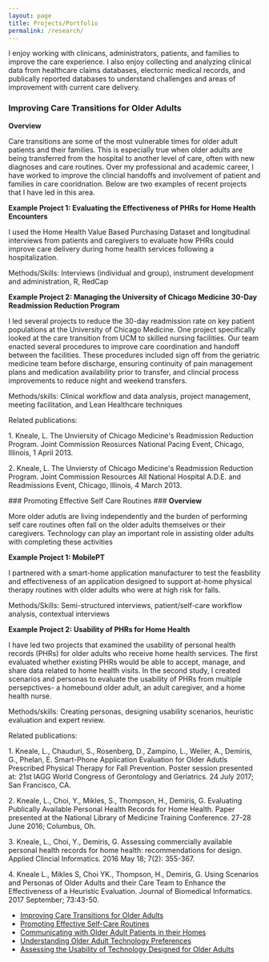 ```yaml
---
layout: page
title: Projects/Portfolio
permalink: /research/
---
```

<p>
I enjoy working with clinicans, administrators, patients, and families to improve the care experience. I also enjoy collecting and analyzing clinical data from healthcare claims databases, electornic medical records, and publically reported databases to understand challenges and areas of improvement with current care delivery.
  </p>
  
  ### Improving Care Transitions for Older Adults ###
  <b>Overview</b>
  <p>
  Care transitions are some of the most vulnerable times for older adult patients and their families. This is especially true when older adults are being transferred from the hospital to another level of care, often with new diagnoses and care routines. Over my professional and academic career, I have worked to improve the clincial handoffs and involvement of patient and families in care cooridnation. Below are two examples of recent projects that I have led in this area.
  </p>
  <b> Example Project 1: Evaluating the Effectiveness	of PHRs for Home Health Encounters </b>
  <p>
  I used the Home Health Value Based Purchasing Dataset and longitudinal interviews from patients and caregivers to evaluate how PHRs could improve care delivery during home health services following a hospitalization. 
  </p>
  <p>
  Methods/Skills: Interviews (individual and group), instrument development and administration, R, RedCap
  </p>

  <b> Example Project 2: Managing the University of Chicago Medicine 30-Day Readmission Reduction Program</b>
<p>
  I led several projects to reduce the 30-day readmission rate on key patient populations at the University of Chicago Medicine. One project specifically looked at the care transition from UCM to skilled nursing facilities. Our team enacted several procedures to improve care coordination and handoff between the facilities. These procedures included sign off from the geriatric medicine team before discharge, ensuring continuity of pain management plans and medication availability prior to transfer, and clincial process improvements to reduce night and weekend transfers. 
  </p>
  <p>
    Methods/skills: Clinical workflow and data analysis, project management, meeting facilitation, and Lean Healthcare techniques
  </p>
  <p>
    Related publications: 
    </P>
    <p>
  1. Kneale, L. The Unviersity of Chicago Medicine's Readmission Reduction Program. Joint Commission Reosurces National Pacing Event, Chicago, Illinois, 1 April 2013.
  </p>
  <p>
  2. Kneale, L. The Unviersty of Chicago Medicine's Readmission Reduction Program. Joint Commission Resources All National Hospital A.D.E. and Readmissions Event, Chicago, Illinois, 4 March 2013. 
</p>
### Promoting Effective Self Care Routines ###
<b> Overview </b>
<p>
  More older adutls are living independently and the burden of performing self care routines often fall on the older adults themselves or their caregivers. Technology can play an important role in assisting older adults with completing these activities
</p>
<b>Example Project 1: MobilePT </b>
<p>
I partnered with a smart-home application manufacturer to test the feasbility and effectiveness of an application designed to support at-home physical therapy routines with older adults who were at high risk for falls. 
</p>
<p>
Methods/Skills: Semi-structured interviews, patient/self-care workflow analysis, contextual interviews </p>
<b> Example Project 2: Usability of PHRs for Home Health </b>
<p>
  I have led two projects that examined the usability of personal health records (PHRs) for older adults who receive home health services. The first evaluated whether existing PHRs would be able to accept, manage, and share data related to home health visits. In the second study, I created scenarios and personas to evaluate the usability of PHRs from multiple persepctives- a homebound older adult, an adult caregiver, and a home health nurse.  
  </p>
  <p>
  Methods/skills: Creating personas, designing usability scenarios, heuristic evaluation and expert review. </p>
 <p>
    Related publications: 
    </P>
    <p>
  1. Kneale, L., Chauduri, S., Rosenberg, D., Zampino, L., Weiler, A., Demiris, G., Phelan, E. Smart-Phone Application Evaluation for Older Adutls Prescribed Physical Therapy for Fall Prevention. Poster session presented at: 21st IAGG World Congress of Gerontology and Geriatrics. 24 July 2017; San Francisco, CA. 
  </p>
  <p>
  2. Kneale, L., Choi, Y., Mikles, S., Thompson, H., Demiris, G. Evaluating Publically Available Personal Health Records for Home Health. Paper presented at the National Library of Medicine Training Conference. 27-28 June 2016; Columbus, Oh. 
</p>
<p>
  3. Kneale, L., Choi, Y., Demiris, G. Assessing commercially available personal health records for home health: recommendations for design. Applied Clincial Informatics. 2016 May 18; 7(2): 355-367.
  </p>
  <p>
  4. Kneale L., Mikles S, Choi YK., Thompson, H., Demiris, G. Using Scenarios and Personas of Older Adults and their Care Team to Enhance the Effectiveness of a Heuristic Evaluation. Journal of Biomedical Informatics. 2017 September; 73:43-50. </p>
  

  <ul class="">
    <li>
     <a class="" href="/images/Improving Care Transitions.pdf" role="button" target="_blank">Improving Care Transitions for Older Adults</a>
    </li>
    <li>
     <a class="" href="/images/Promoting Effective Self-Care Routines.pdf" role="button" target="_blank">Promoting Effective Self-Care Routines</a>
    </li>
    <li>
     <a class="" href="/images/Communicating.pdf" role="button" target="_blank">Communicating with Older Adult Patients in their Homes</a>
    </li>
    <li>
     <a class="" href="/images/Undestanding OA Preferences.pdf" role="button" target="_blank">Understanding Older Adult Technology Preferences</a>
    </li>
    <li>
     <a class="" href="/images/Usability.pdf" role="button" target="_blank">Assessing the Usability of Technology Designed for Older Adults</a>
    </li>
  </ul>
  <p>
  </p>
